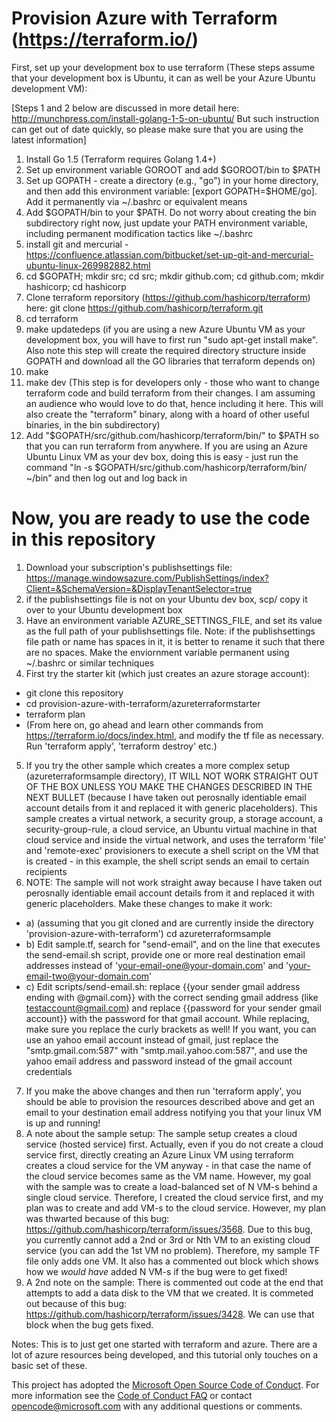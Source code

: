 
Provision Azure with Terraform (https://terraform.io/)
=======================================================

First, set up your development box to use terraform (These steps assume that your development box is Ubuntu, it can as well be your Azure Ubuntu development VM):

[Steps 1 and 2 below are discussed in more detail here: http://munchpress.com/install-golang-1-5-on-ubuntu/
But such instruction can get out of date quickly, so please make sure that you are using the latest information]

1. Install Go 1.5 (Terraform requires Golang 1.4+)
2. Set up environment variable GOROOT and add $GOROOT/bin to $PATH
3. Set up GOPATH - create a directory (e.g., "go") in your home directory, and then add this environment variable: [export GOPATH=$HOME/go]. Add it permanently via ~/.bashrc or equivalent means
4. Add $GOPATH/bin to your $PATH. Do not worry about creating the bin subdirectory right now, just update your PATH environment variable, including permanent modification tactics like ~/.bashrc
5. install git and mercurial - https://confluence.atlassian.com/bitbucket/set-up-git-and-mercurial-ubuntu-linux-269982882.html
6. cd $GOPATH; mkdir src; cd src; mkdir github.com; cd github.com; mkdir hashicorp; cd hashicorp
7. Clone terraform reporsitory (https://github.com/hashicorp/terraform) here: git clone https://github.com/hashicorp/terraform.git
8. cd terraform
9. make updatedeps (if you are using a new Azure Ubuntu VM as your development box, you will have to first run "sudo apt-get install make". Also note this step will create the required directory structure inside GOPATH and download all the GO libraries that terraform depends on)
10. make
11. make dev (This step is for developers only - those who want to change terraform code and build terraform from their changes. I am assuming an audience who would love to do that, hence including it here. This will also create the "terraform" binary, along with a hoard of other useful binaries, in the bin subdirectory)
12. Add "$GOPATH/src/github.com/hashicorp/terraform/bin/" to $PATH so that you can run terraform from anywhere. If you are using an Azure Ubuntu Linux VM as your dev box, doing this is easy - just run the command "ln -s $GOPATH/src/github.com/hashicorp/terraform/bin/ ~/bin" and then log out and log back in
 

Now, you are ready to use the code in this repository
=======================================================

1. Download your subscription's publishsettings file: https://manage.windowsazure.com/PublishSettings/index?Client=&SchemaVersion=&DisplayTenantSelector=true
2. if the publishsettings file is not on your Ubuntu dev box, scp/ copy it over to your Ubuntu development box
3. Have an environment variable AZURE_SETTINGS_FILE, and set its value as the full path of your publishsettings file. Note: if the publishsettings file path or name has spaces in it, it is better to rename it such that there are no spaces. Make the enviornment variable permanent using ~/.bashrc or similar techniques
4. First try the starter kit (which just creates an azure storage account):
 * git clone this repository
 * cd provision-azure-with-terraform/azureterraformstarter
 * terraform plan
 * (From here on, go ahead and learn other commands from https://terraform.io/docs/index.html, and modify the tf file as necessary. Run 'terraform apply', 'terraform destroy' etc.)
5. If you try the other sample which creates a more complex setup (azureterraformsample directory), IT WILL NOT WORK STRAIGHT OUT OF THE BOX UNLESS YOU MAKE THE CHANGES DESCRIBED IN THE NEXT BULLET (because I have taken out perosnally identiable email account details from it and replaced it with generic placeholders). This sample creates a virtual network, a security group, a storage account, a security-group-rule, a cloud service, an Ubuntu virtual machine in that cloud service and inside the virtual network, and uses the terraform 'file' and 'remote-exec' provisioners to execute a shell script on the VM that is created - in this example, the shell script sends an email to certain recipients
6. NOTE: The sample will not work straight away because I have taken out perosnally identiable email account details from it and replaced it with generic placeholders. Make these changes to make it work:
 * a) (assuming that you git cloned and are currently inside the directory 'provision-azure-with-terraform') cd azureterraformsample
 * b) Edit sample.tf, search for "send-email", and on the line that executes the send-email.sh script, provide one or more real destination email addresses instead of 'your-email-one@your-domain.com' and 'your-email-two@your-domain.com'
 * c) Edit scripts/send-email.sh: replace {{your sender gmail address ending with @gmail.com}} with the correct sending gmail address (like testaccount@gmail.com) and replace {{password for your sender gmail account}} with the password for that gmail account. While replacing, make sure you replace the curly brackets as well! If you want, you can use an yahoo email account instead of gmail, just replace the "smtp.gmail.com:587" with "smtp.mail.yahoo.com:587", and use the yahoo email address and password instead of the gmail account credentials
7. If you make the above changes and then run 'terraform apply', you should be able to provision the resources described above and get an email to your destination email address notifying you that your linux VM is up and running!
8. A note about the sample setup: The sample setup creates a cloud service (hosted service) first. Actually, even if you do not create a cloud service first, directly creating an Azure Linux VM using terraform creates a cloud service for the VM anyway - in that case the name of the cloud service becomes same as the VM name. However, my goal with the sample was to create a load-balanced set of N VM-s behind a single cloud service. Therefore, I created the cloud service first, and my plan was to create and add VM-s to the cloud service. However, my plan was thwarted because of this bug: https://github.com/hashicorp/terraform/issues/3568. Due to this bug, you currently cannot add a 2nd or 3rd or Nth VM to an existing cloud service (you can add the 1st VM no problem). Therefore, my sample TF file only adds one VM. It also has a commented out block which shows how we *would have* added N VM-s if the bug were to get fixed!
9. A 2nd note on the sample: There is commented out code at the end that attempts to add a data disk to the VM that we created. It is commeted out because of this bug: https://github.com/hashicorp/terraform/issues/3428. We can use that block when the bug gets fixed.

Notes: This is to just get one started with terraform and azure. There are a lot of azure resources being developed, and this tutorial only touches on a basic set of these.

This project has adopted the [Microsoft Open Source Code of Conduct](https://opensource.microsoft.com/codeofconduct/). For more information see the [Code of Conduct FAQ](https://opensource.microsoft.com/codeofconduct/faq/) or contact [opencode@microsoft.com](mailto:opencode@microsoft.com) with any additional questions or comments.
